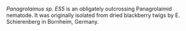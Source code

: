 _Panagrolaimus sp. ES5_ is an obligately outcrossing Panagrolaimid nematode. It was originally isolated from dried blackberry twigs by E. Schierenberg in Bornheim, Germany.
